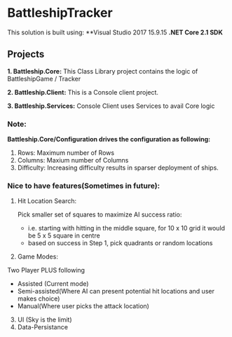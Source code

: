 # BattleshipTracker
This solution is built using:
**Visual Studio 2017 15.9.15 
**.NET Core 2.1 SDK**

## Projects
**1. Battleship.Core:**
   This Class Library project contains the logic of BattleshipGame / Tracker

**2. Battleship.Client:**
	This is a Console client project.

**3. Battleship.Services:**
	Console Client uses Services to avail Core logic


### Note: 
**Battleship.Core/Configuration drives the configuration as following:**
1. Rows: 
	Maximum number of Rows
2. Columns: 
	Maxium number of Columns
3. Difficulty: 
	Increasing difficulty results in sparser deployment of ships.

### Nice to have features(Sometimes in future):

1. Hit Location Search:

	Pick smaller set of squares to maximize AI success ratio:
	- i.e. starting with hitting in the middle square, for 10 x 10 grid it would be 5 x 5 square in centre
	- based on success in Step 1, pick quadrants or random locations
2. Game Modes:

  Two Player PLUS following
  - Assisted (Current mode)
  - Semi-assisted(Where AI can present potential hit locations and user makes choice)
  - Manual(Where user picks the attack location)
3. UI (Sky is the limit)
4. Data-Persistance

